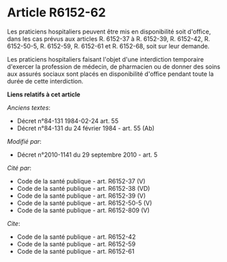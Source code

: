 # Article R6152-62

Les praticiens hospitaliers peuvent être mis en disponibilité soit d'office, dans les cas prévus aux articles R. 6152-37 à R.
6152-39, R. 6152-42, R. 6152-50-5, R. 6152-59, R. 6152-61 et R. 6152-68, soit sur leur demande. 

Les praticiens hospitaliers faisant l'objet d'une interdiction temporaire d'exercer la profession de médecin, de pharmacien
ou de donner des soins aux assurés sociaux sont placés en disponibilité d'office pendant toute la durée de cette
interdiction.

**Liens relatifs à cet article**

_Anciens textes_:

  - Décret n°84-131 1984-02-24 art. 55
  - Décret n°84-131 du 24 février 1984 - art. 55 (Ab)

_Modifié par_:

  - Décret n°2010-1141 du 29 septembre 2010 - art. 5

_Cité par_:

  - Code de la santé publique - art. R6152-37 (V)
  - Code de la santé publique - art. R6152-38 (VD)
  - Code de la santé publique - art. R6152-39 (V)
  - Code de la santé publique - art. R6152-50-5 (V)
  - Code de la santé publique - art. R6152-809 (V)

_Cite_:

  - Code de la santé publique - art. R6152-42
  - Code de la santé publique - art. R6152-59
  - Code de la santé publique - art. R6152-61
